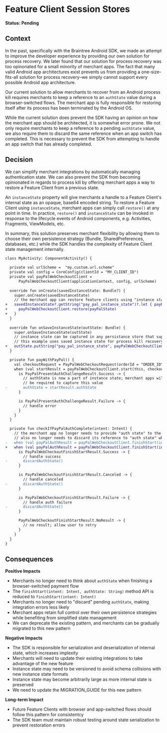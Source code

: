 # Feature Client Session Stores

**Status: Pending**

## Context

In the past, specifically with the Braintree Android SDK, we made an attempt to improve the developer experience by providing our own solution for process recovery. We later found that our solution for process recovery was too opinonated for a small minority of merchant apps. The fact that many valid Android app architectures exist prevents us from providing a one-size-fits-all solution for process recovery–we simply cannot support every possible Android app architecture.

Our current solution to allow merchants to recover from an Android process kill requires merchants to keep a reference to an `authState` value during a browser-switched flows. The merchant app is fully responsible for restoring itself after its process has been terminated by the Android OS.

While the current solution does prevent the SDK having an opinion on how the merchant app should be architected, it is somewhat error prone. We not only require merchants to keep a reference to a pending `authState` value, we also require them to discard the same reference when an app switch has completed. This is necessary to prevent the SDK from attempting to handle an app switch that has already completed.

## Decision

We can simplify merchant integrations by automatically managing authentication state. We can also prevent the SDK from becoming opinionated in regards to process kill by offering merchant apps a way to restore a Feature Client from a previous state.

An `instanceState` property will give merchants a handle to a Feature Client's internal state as an opaque, base64 encoded string. To restore a Feature Client using `instanceState`, merchant apps can simply call `restore()` at any point in time. In practice, `restore()` and `instanceState` can be invoked in response to the lifecycle events of Android components, e.g. Activities, Fragments, ViewModels, etc.

In summary, this solution preserves merchant flexibility by allowing them to choose their own persistence strategy (Bundle, SharedPreferences, databases, etc.) while the SDK handles the complexity of Feature Client state management internally.

```diff
class MyActivity: ComponentActivity() {
    
  private val urlScheme =  "my.custom.url.scheme"
  private val config = CoreConfig(clientId = "MY_CLIENT_ID")
  private val payPalWebCheckoutClient =
      PayPalWebCheckoutClient(applicationContext, config, urlScheme)
  
  override fun onCreate(savedInstanceState: Bundle?) {
    super.onCreate(savedInstanceState)
    // the merchant app can restore feature clients using "instance state"
+   savedInstanceState?.getString("pay_pal_instance_state")?.let { payPalState ->
+     payPalWebCheckoutClient.restore(payPalState)
+   }
  }
 
  override fun onSaveInstanceState(outState: Bundle) {
    super.onSaveInstanceState(outState)
    // instance state can be captured in any persistance store that supports strings;
    // this example uses saved instance state for process kill recovery
+   outState.putString("pay_pal_instance_state", payPalWebCheckoutClient.instanceState)
  }

  private fun payWithPayPal() {
    val checkoutRequest = PayPalWebCheckoutRequest(orderId = "ORDER_ID")
    when (val startResult = payPalWebCheckoutClient.start(this, checkoutRequest)) {
      is PayPalPresentAuthChallengeResult.Success -> {
        // authState is now a part of instance state; merchant apps will no longer
        // be required to capture this value
-       authState = startResult.authState
      }

      is PayPalPresentAuthChallengeResult.Failure -> {
        // handle error
      }
    }
  }

  private fun checkIfPayPalAuthComplete(intent: Intent) {
    // the merchant app no longer needs to provide "auth state" to the finishStart() method; the merchant app
    // also no longer needs to discard its reference to "auth state" when complete
-   when (val payPalAuthResult = payPalWebCheckoutClient.finishStart(intent, authState)) {
+   when (val payPalAuthResult = payPalWebCheckoutClient.finishStart(intent)) {
      is PayPalWebCheckoutFinishStartResult.Success -> {
        // handle success
-       discardAuthState()
      }

      is PayPalWebCheckoutFinishStartResult.Canceled -> {
        // handle canceled
-       discardAuthState()
      }

      is PayPalWebCheckoutFinishStartResult.Failure -> {
        // handle auth failure
-       discardAuthState()
      }

      PayPalWebCheckoutFinishStartResult.NoResult -> {
        // no result; allow user to retry
      }
    }
  }
}
```

## Consequences

**Positive Impacts**

- Merchants no longer need to think about `authState` when finishing a browser-switched payment flow
- The `finishStart(intent: Intent, authState: String)` method API is reduced to `finishStart(intent: Intent)`
- Merchants no longer need to "discard" pending `authState`, making integration errors less likely
- Merchant apps retain full control over their own persistence strategies while benefiting from simplified state management
- We can deprecate the existing pattern, and merchants can be gradually migrated to this new pattern

**Negative Impacts**

- The SDK is responsible for serialization and deserialization of internal state, which increases implexity
- Merchants will need to update their existing integrations to take advantage of the new feature
- Instance state may need to be versioned to avoid schema collisions with new instance state formats
- Instance state may become arbitrarily large as more internal state is preserved
- We need to update the MIGRATION_GUIDE for this new pattern

**Long-term Impact**

- Future Feature Clients with browser and app-switched flows should follow this pattern for consistentcy
- The SDK team must maintain robust testing around state serialization to prevent restoration errors
